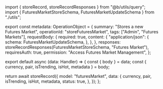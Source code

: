 import { storeRecord, storeRecordResponses } from "@b/utils/query";
import { FuturesMarketStoreSchema, FuturesMarketUpdateSchema } from "./utils";

export const metadata: OperationObject = {
  summary: "Stores a new Futures Market",
  operationId: "storeFuturesMarket",
  tags: ["Admin", "Futures Markets"],
  requestBody: {
    required: true,
    content: {
      "application/json": {
        schema: FuturesMarketUpdateSchema,
      },
    },
  },
  responses: storeRecordResponses(FuturesMarketStoreSchema, "Futures Market"),
  requiresAuth: true,
  permission: "Access Futures Market Management",
};

export default async (data: Handler) => {
  const { body } = data;
  const { currency, pair, isTrending, isHot, metadata } = body;

  return await storeRecord({
    model: "futuresMarket",
    data: {
      currency,
      pair,
      isTrending,
      isHot,
      metadata,
      status: true,
    },
  });
};
